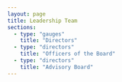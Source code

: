 ```yaml
---
layout: page
title: Leadership Team
sections:
  - type: "gauges"
    title: "Directors"
  - type: "directors"
    title: "Officers of the Board"
  - type: "directors"
    title: "Advisory Board"
---
```

